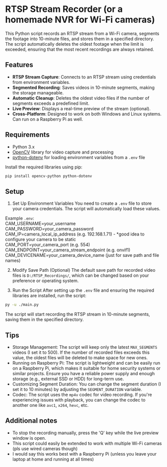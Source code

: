 # RTSP Stream Recorder (or a homemade NVR for Wi-Fi cameras)

This Python script records an RTSP stream from a Wi-Fi camera, segments the footage into 10-minute files, and stores them in a specified directory. The script automatically deletes the oldest footage when the limit is exceeded, ensuring that the most recent recordings are always retained.

## Features
- **RTSP Stream Capture**: Connects to an RTSP stream using credentials from environment variables.
- **Segmented Recording**: Saves videos in 10-minute segments, making the storage manageable.
- **Automatic Cleanup**: Deletes the oldest video files if the number of segments exceeds a predefined limit.
- **Live Preview**: Displays a real-time preview of the stream (optional).
- **Cross-Platform**: Designed to work on both Windows and Linux systems. Can run on a Raspberry Pi as well.

## Requirements

- Python 3.x
- [OpenCV](https://opencv.org/) library for video capture and processing
- [python-dotenv](https://pypi.org/project/python-dotenv/) for loading environment variables from a `.env` file

Install the required libraries using pip:

```bash
pip install opencv-python python-dotenv
```

## Setup
1. Set Up Environment Variables
You need to create a `.env` file to store your camera credentials. The script will automatically load these values.

Example `.env`:<br>
CAM_USERNAME=your_username<br>
CAM_PASSWORD=your_camera_password<br>
CAM_IP=camera_local_ip_address (e.g. 192.168.1.71) - *good idea to configure your camera to be static<br>
CAM_PORT=your_camera_port (e.g. 554)<br>
CAM_ENDPOINT=your_camera_stream_endpoint (e.g. onvif1)<br>
CAM_DEVICENAME=your_camera_device_name (just for save path and file names)

2. Modify Save Path (Optional)
The default save path for recorded video files is `D:/RTSP_Recordings/`, which can be changed based on your preference or operating system.

3. Run the Script
After setting up the `.env` file and ensuring the required libraries are installed, run the script:
```bash
py -u ./main.py
```

The script will start recording the RTSP stream in 10-minute segments, saving them in the specified directory.

## Tips
- Storage Management: The script will keep only the latest `MAX_SEGMENTS` videos (I set it to 500). If the number of recorded files exceeds this value, the oldest files will be deleted to make space for new ones.
- Running on Raspberry Pi: The script is lightweight and can be easily run on a Raspberry Pi, which makes it suitable for home security systems or similar projects. Ensure you have a reliable power supply and enough storage (e.g., external SSD or HDD) for long-term use.
- Customizing Segment Duration: You can change the segment duration (I set it to 10 minutes) by adjusting the `SEGMENT_DURATION` variable.
- Codec: The script uses the `mp4v` codec for video recording. If you're experiencing issues with playback, you can change the codec to another one like `avc1`, `x264`, `hevc`, etc.

## Additional notes
- To stop the recording manually, press the 'Q' key while the live preview window is open.
- This script could easily be extended to work with multiple Wi-Fi cameras (pls use wired cameras though)
- I would say this works best with a Raspberry Pi (unless you leave your laptop at home and running at all times)